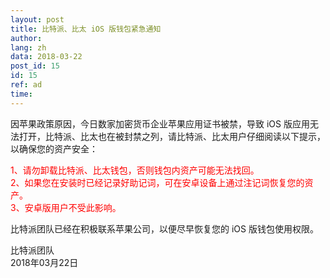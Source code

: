 ```yaml
---
layout: post
title: 比特派、比太 iOS 版钱包紧急通知
author: 
lang: zh
data: 2018-03-22
post_id: 15
id: 15
ref: ad
time: 
---
```





因苹果政策原因，今日数家加密货币企业苹果应用证书被禁，导致 iOS 版应用无法打开，比特派、比太也在被封禁之列，请比特派、比太用户仔细阅读以下提示，以确保您的资产安全：


<span style="color:red">1、请勿卸载比特派、比太钱包，否则钱包内资产可能无法找回。</span><br/>
<span style="color:red">2、如果您在安装时已经记录好助记词，可在安卓设备上通过注记词恢复您的资产。</span><br/>
<span style="color:red">3、安卓版用户不受此影响。</span><br/>


比特派团队已经在积极联系苹果公司，以便尽早恢复您的 iOS 版钱包使用权限。




比特派团队<br/>
2018年03月22日